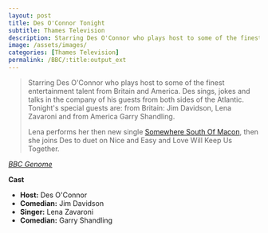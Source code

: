 ```yaml
---
layout: post
title: Des O'Connor Tonight
subtitle: Thames Television
description: Starring Des O'Connor who plays host to some of the finest entertainment talent from Britain and America. Des sings, jokes and talks in the company of his guests from both sides of the Atlantic. Tonight's special guests are from Britain Jim Davidson, Lena Zavaroni and from America Garry Shandling.
image: /assets/images/
categories: [Thames Television]
permalink: /BBC/:title:output_ext
---
```


> Starring Des O'Connor who plays host to some of the finest entertainment talent from Britain and America. Des sings, jokes and talks in the company of his guests from both sides of the Atlantic. Tonight's special guests are: from Britain: Jim Davidson, Lena Zavaroni and from America Garry Shandling.
>
> Lena performs her then new single <a href="/discography/singles/somewhere-south-of-macon.html">Somewhere South Of Macon</a>, then she joins Des to duet on Nice and Easy and Love Will Keep Us Together.

<cite>[BBC Genome](https://genome.ch.bbc.co.uk/5c06e2e110534c04ab6737fea33c486e)</cite>

**Cast**
* **Host:** Des O'Connor
* **Comedian:** Jim Davidson
* **Singer:** Lena Zavaroni
* **Comedian:** Garry Shandling
